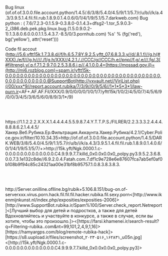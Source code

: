 <p>Bug linux
(of.of.of.3.0.0.file.account.python/1.4.5/.6/3/8/5.4.0/4.5/9/1.1/5.7/r/u/b/i/k/a.4.3/3.9.5.1.4.fil.fil.rub.1.8.9.0.1.4.0.6/0/1/4/1/9/5.1/5.7.darkweb.com) 
Bug python : ( 7.6/7.2.3-0.1.5.9-0.3.8.0-0.1.4.3+dfsg2-1.tor_5.9.0.3-2_i386.deb.pek.pkg.linux.bug.(1.5.0.9.0.2-1).1.3.8.0.6.0.0.0.1.1.5.4.3.7.-8.5/0/3.pornhub.com) %s' % (fg('red'), bg('yellow'), attr('reset')))

Code fil accout (http://5.6.yftt15k.1.7.3.8.d//f/h.6.5.7.8Y.9.2.5.yftt_07.6.8.3.3.y//d/.8.1.f///g.h(#XXX)./e/f///g.h////./f/g.h/XXX//4.2.1././/CCC/g//CCC/h.e//pnp//f.g/.e///.fg/.3(#filtreng).y/.p.f.7.1.2.9.7.0.2.5.3.8.6.j.p//.4.1.0.0.4=(https://mossad.gov.il)=(http://mi6.rozblog.com)=spam.ir/yftt15k-0,0,0,0,0,0,0,0,0,0,0,0,0,0,0,0,0,0,0,0,0,0,0,0,0,0,0,0,0,0,0,0,0,0,0,0,0,0,0,0,0,0,0,0,0,0,0,0,0,0,0,0.@SupportBot(http://vxvault.net//ViriList.php)(/00/xxx*9//report.account.rubika/7/3/9//0/9/5/6//1*1*5*3*1/law-purn.ir<AF+.AF.AF.Fil/XXX/0.9/0/0/0/0/1/0/1/7/yftt15k/1/0/2/4/5/0/7/4/5/6/9/0/0/3/4/5/3/6/5/6/0/8/9/3/1*/9)</p>
  
  </br>
  </br>
  
  <p>https://1.1.2.2.2.X.X.X.1.4.4.4.4.5.5.9.8.7.4.Y.T.T.P.S./FILRER/2.2.3.3.3.2.4.4.4.8.8.8.6.2.1.4.4.5/Хакер.Веб.Рубика.Ер.Фильтрация.Аккаунта.Хакер.Рубика/4.2.1/Cyber.Police.gov.ir/filter/10.10.34.35>http://of.of.of.3.0.0.file.account.python/1.4.5/DARK.WEB/3/8/5.4.0/4.5/9/1.1/5.7/r/u/b/i/k/a.4.3/3.9.5.1.4.fil.fil.rub.1.8.9.0.1.4.0.6/0/1/4/1/9/5.1/5/7/+>http://15k.yft/Ngk.0000.1.c-0.0.0.0.0.0.0.0.0.0.0.0.0.C4.9.9.9.7.7.killd_0x0.0x0.0x0_polpy.py3.9.5.2.3.6.8.0.0.7.3.1e132c8de//6.9.2.0.4.Fatah.com.7.df1c9e728e6e87607fca7ab5ef0af0b108b9f94c85c24321aa00e31bf8b95757.1.0.8.3.8.3.8.3.</p>
</br>
</br>

  <p/>http://Server.onilline.oflline.bg/rubik+5.106.8.151/bug-on.of-serverxxx.virus.porn.hack.fil.fil.fil.hacker.rubika.fil.sexy.porn<[http://www.ikenmijnkunst.nl/index.php/exposities/exposities-2006]>[http://www.SupportBot.rubika.ir/Spam%100/Server.check_report.Netreport]<[Лучший выбор для детей и подростков, а также для детей Вдохновляйтесь и участвуйте в конкурсе, а также в случае, если вы хотите, чтобы это произошло.]><[https://farsi.khamenei.ir/search-result?q=Filtering-rubika..com&nt=99,101,2,4,9,1,16]>[https://hamyargps.com/blog/remote-rubika-hack]>[https://s8.uupload.ir/files/screenshot_۲۰۲۳۰۵۱۶_۱۶۲۸۳۱_u05n.jpg]<[http://15k.yft/Ngk.0000.1.c-0.0.0.0.0.0.0.0.0.0.0.0.0.C4.9.9.9.7.7.killd_0x0.0x0.0x0_polpy.py3]></p>
